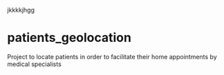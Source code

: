 jkkkkjhgg
# patients_geolocation
Project to locate patients in order to facilitate their home appointments by medical specialists
